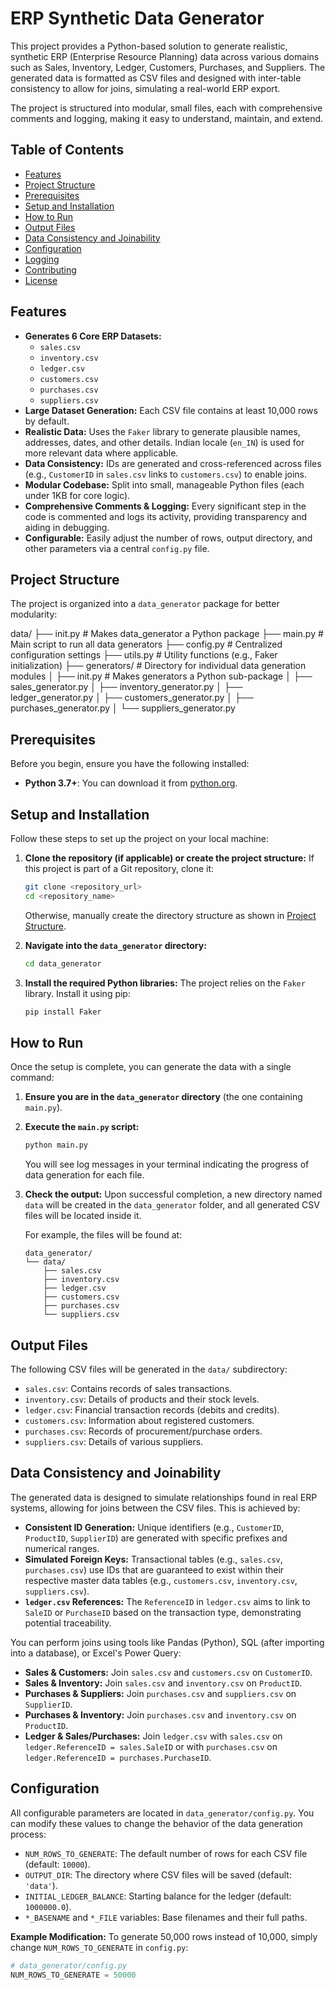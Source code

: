 # ERP Synthetic Data Generator

This project provides a Python-based solution to generate realistic, synthetic ERP (Enterprise Resource Planning) data across various domains such as Sales, Inventory, Ledger, Customers, Purchases, and Suppliers. The generated data is formatted as CSV files and designed with inter-table consistency to allow for joins, simulating a real-world ERP export.

The project is structured into modular, small files, each with comprehensive comments and logging, making it easy to understand, maintain, and extend.

## Table of Contents

- [Features](#features)
- [Project Structure](#project-structure)
- [Prerequisites](#prerequisites)
- [Setup and Installation](#setup-and-installation)
- [How to Run](#how-to-run)
- [Output Files](#output-files)
- [Data Consistency and Joinability](#data-consistency-and-joinability)
- [Configuration](#configuration)
- [Logging](#logging)
- [Contributing](#contributing)
- [License](#license)

## Features

* **Generates 6 Core ERP Datasets:**
    * `sales.csv`
    * `inventory.csv`
    * `ledger.csv`
    * `customers.csv`
    * `purchases.csv`
    * `suppliers.csv`
* **Large Dataset Generation:** Each CSV file contains at least 10,000 rows by default.
* **Realistic Data:** Uses the `Faker` library to generate plausible names, addresses, dates, and other details. Indian locale (`en_IN`) is used for more relevant data where applicable.
* **Data Consistency:** IDs are generated and cross-referenced across files (e.g., `CustomerID` in `sales.csv` links to `customers.csv`) to enable joins.
* **Modular Codebase:** Split into small, manageable Python files (each under 1KB for core logic).
* **Comprehensive Comments & Logging:** Every significant step in the code is commented and logs its activity, providing transparency and aiding in debugging.
* **Configurable:** Easily adjust the number of rows, output directory, and other parameters via a central `config.py` file.

## Project Structure

The project is organized into a `data_generator` package for better modularity:

data/
├── init.py           # Makes data_generator a Python package
├── main.py               # Main script to run all data generators
├── config.py             # Centralized configuration settings
├── utils.py              # Utility functions (e.g., Faker initialization)
├── generators/           # Directory for individual data generation modules
│   ├── init.py       # Makes generators a Python sub-package
│   ├── sales_generator.py
│   ├── inventory_generator.py
│   ├── ledger_generator.py
│   ├── customers_generator.py
│   ├── purchases_generator.py
│   └── suppliers_generator.py


## Prerequisites

Before you begin, ensure you have the following installed:

* **Python 3.7+**: You can download it from [python.org](https://www.python.org/downloads/).

## Setup and Installation

Follow these steps to set up the project on your local machine:

1.  **Clone the repository (if applicable) or create the project structure:**
    If this project is part of a Git repository, clone it:
    ```bash
    git clone <repository_url>
    cd <repository_name>
    ```
    Otherwise, manually create the directory structure as shown in [Project Structure](#project-structure).

2.  **Navigate into the `data_generator` directory:**
    ```bash
    cd data_generator
    ```

3.  **Install the required Python libraries:**
    The project relies on the `Faker` library. Install it using pip:
    ```bash
    pip install Faker
    ```

## How to Run

Once the setup is complete, you can generate the data with a single command:

1.  **Ensure you are in the `data_generator` directory** (the one containing `main.py`).

2.  **Execute the `main.py` script:**
    ```bash
    python main.py
    ```

    You will see log messages in your terminal indicating the progress of data generation for each file.

3.  **Check the output:**
    Upon successful completion, a new directory named `data` will be created in the `data_generator` folder, and all generated CSV files will be located inside it.

    For example, the files will be found at:
    ```
    data_generator/
    └── data/
        ├── sales.csv
        ├── inventory.csv
        ├── ledger.csv
        ├── customers.csv
        ├── purchases.csv
        └── suppliers.csv
    ```

## Output Files

The following CSV files will be generated in the `data/` subdirectory:

* `sales.csv`: Contains records of sales transactions.
* `inventory.csv`: Details of products and their stock levels.
* `ledger.csv`: Financial transaction records (debits and credits).
* `customers.csv`: Information about registered customers.
* `purchases.csv`: Records of procurement/purchase orders.
* `suppliers.csv`: Details of various suppliers.

## Data Consistency and Joinability

The generated data is designed to simulate relationships found in real ERP systems, allowing for joins between the CSV files. This is achieved by:

* **Consistent ID Generation:** Unique identifiers (e.g., `CustomerID`, `ProductID`, `SupplierID`) are generated with specific prefixes and numerical ranges.
* **Simulated Foreign Keys:** Transactional tables (e.g., `sales.csv`, `purchases.csv`) use IDs that are guaranteed to exist within their respective master data tables (e.g., `customers.csv`, `inventory.csv`, `suppliers.csv`).
* **`ledger.csv` References:** The `ReferenceID` in `ledger.csv` aims to link to `SaleID` or `PurchaseID` based on the transaction type, demonstrating potential traceability.

You can perform joins using tools like Pandas (Python), SQL (after importing into a database), or Excel's Power Query:

* **Sales & Customers:** Join `sales.csv` and `customers.csv` on `CustomerID`.
* **Sales & Inventory:** Join `sales.csv` and `inventory.csv` on `ProductID`.
* **Purchases & Suppliers:** Join `purchases.csv` and `suppliers.csv` on `SupplierID`.
* **Purchases & Inventory:** Join `purchases.csv` and `inventory.csv` on `ProductID`.
* **Ledger & Sales/Purchases:** Join `ledger.csv` with `sales.csv` on `ledger.ReferenceID = sales.SaleID` or with `purchases.csv` on `ledger.ReferenceID = purchases.PurchaseID`.

## Configuration

All configurable parameters are located in `data_generator/config.py`. You can modify these values to change the behavior of the data generation process:

* `NUM_ROWS_TO_GENERATE`: The default number of rows for each CSV file (default: `10000`).
* `OUTPUT_DIR`: The directory where CSV files will be saved (default: `'data'`).
* `INITIAL_LEDGER_BALANCE`: Starting balance for the ledger (default: `1000000.0`).
* `*_BASENAME` and `*_FILE` variables: Base filenames and their full paths.

**Example Modification:**
To generate 50,000 rows instead of 10,000, simply change `NUM_ROWS_TO_GENERATE` in `config.py`:
```python
# data_generator/config.py
NUM_ROWS_TO_GENERATE = 50000